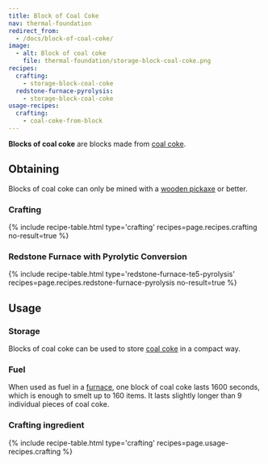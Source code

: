 ```yaml
---
title: Block of Coal Coke
nav: thermal-foundation
redirect_from:
  - /docs/block-of-coal-coke/
image:
  - alt: Block of coal coke
    file: thermal-foundation/storage-block-coal-coke.png
recipes:
  crafting:
    - storage-block-coal-coke
  redstone-furnace-pyrolysis:
    - storage-block-coal-coke
usage-recipes:
  crafting:
    - coal-coke-from-block
---
```


**Blocks of coal coke** are blocks made from [coal coke](/docs/thermal-foundation/coal-coke/).


Obtaining
---------

Blocks of coal coke can only be mined with a [wooden
pickaxe](https://minecraft.gamepedia.com/Pickaxe) or better.

### Crafting
{% include recipe-table.html type='crafting' recipes=page.recipes.crafting no-result=true %}

### Redstone Furnace with Pyrolytic Conversion
{% include recipe-table.html type='redstone-furnace-te5-pyrolysis' recipes=page.recipes.redstone-furnace-pyrolysis no-result=true %}


Usage
-----

### Storage
Blocks of coal coke can be used to store [coal coke](/docs/thermal-foundation/coal-coke/) in a
compact way.

### Fuel
When used as fuel in a [furnace](https://minecraft.gamepedia.com/Furnace), one
block of coal coke lasts 1600 seconds, which is enough to smelt up to 160 items.
It lasts slightly longer than 9 individual pieces of coal coke.

### Crafting ingredient
{% include recipe-table.html type='crafting' recipes=page.usage-recipes.crafting %}
